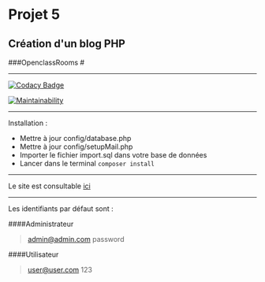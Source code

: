 Projet 5
==
Création d'un blog PHP
-
###OpenclassRooms #

-----------------

[![Codacy Badge](https://api.codacy.com/project/badge/Grade/f54c183bd3f7417eabf0a022943b0264)](https://www.codacy.com/manual/kindertheo/Projet-5-PHP-OpenClassrooms?utm_source=github.com&amp;utm_medium=referral&amp;utm_content=kindertheo/Projet-5-PHP-OpenClassrooms&amp;utm_campaign=Badge_Grade)

[![Maintainability](https://api.codeclimate.com/v1/badges/e15855a809aa9305f539/maintainability)](https://codeclimate.com/github/kindertheo/Projet-5-PHP-OpenClassrooms/maintainability)

-----------------

Installation :

*   Mettre à jour config/database.php
*   Mettre à jour config/setupMail.php
*   Importer le fichier import.sql dans votre base de données
*   Lancer dans le terminal `composer install`

-----------------

Le site est consultable [ici](https://blog.kindertheo.net)

-----------------

Les identifiants par défaut sont :

####Administrateur
>admin@admin.com
>password

####Utilisateur
>user@user.com
>123